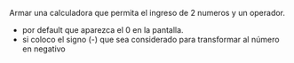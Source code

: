 Armar una calculadora que permita el ingreso de 2 numeros y un operador.
- por default que aparezca el 0 en la pantalla.
- si coloco el signo (-) que sea considerado para transformar al número en negativo
